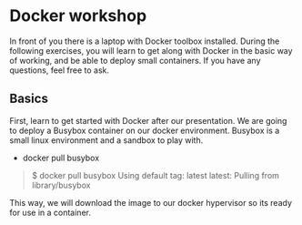 # Docker workshop

In front of you there is a laptop with Docker toolbox installed.
During the following exercises, you will learn to get along with Docker in the basic way of working, and be able to deploy small containers.
If you have any questions, feel free to ask.

## Basics

First, learn to get started with Docker after our presentation.
We are going to deploy a Busybox container on our docker environment.
Busybox is a small linux environment and a sandbox to play with.

- docker pull busybox

> $ docker pull busybox
> Using default tag: latest
> latest: Pulling from library/busybox


This way, we will download the image to our docker hypervisor so its ready for use in a container.
